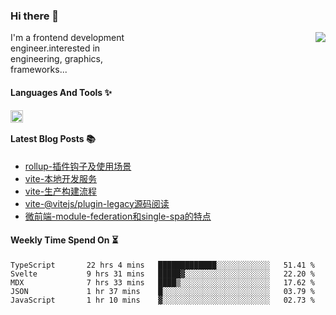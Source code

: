 <!--
**zhaohuanyuu/zhaohuanyuu** is a ✨ _special_ ✨ repository because its `README.md` (this file) appears on your GitHub profile.
-->

### Hi there 👋

<picture>
  <source media="(prefers-color-scheme: dark)" srcset="https://github-readme-stats.vercel.app/api?username=zhaohuanyuu&count_private=true&show_icons=true&theme=city_lights&hide_title=true">
  <img align="right" src="https://github-readme-stats.vercel.app/api?username=zhaohuanyuu&count_private=true&show_icons=true&hide_title=true">
</picture>

<p align="left" style="width:40%">I'm a frontend development engineer.interested in engineering, graphics, frameworks...</p>

#### Languages And Tools ✨

<img align="left" height="20" src="https://skillicons.dev/icons?i=js,ts,nodejs,rust,react,vue,svelte,gatsby,graphql,nestjs" />

</br>

#### Latest Blog Posts 📚
<!-- BLOG-POST-LIST:START -->
- [rollup-插件钩子及使用场景](https://auu.zone/post/rollup-plugin)
- [vite-本地开发服务](https://auu.zone/post/vite-server)
- [vite-生产构建流程](https://auu.zone/post/vite-build)
- [vite-@vitejs/plugin-legacy源码阅读](https://auu.zone/post/vite-legacy)
- [微前端-module-federation和single-spa的特点](https://auu.zone/post/micro-fe)
<!-- BLOG-POST-LIST:END -->

#### Weekly Time Spend On ⏳
<!--START_SECTION:waka-->

```text
TypeScript       22 hrs 4 mins   █████████████░░░░░░░░░░░░   51.41 %
Svelte           9 hrs 31 mins   █████▓░░░░░░░░░░░░░░░░░░░   22.20 %
MDX              7 hrs 33 mins   ████▒░░░░░░░░░░░░░░░░░░░░   17.62 %
JSON             1 hr 37 mins    █░░░░░░░░░░░░░░░░░░░░░░░░   03.79 %
JavaScript       1 hr 10 mins    ▓░░░░░░░░░░░░░░░░░░░░░░░░   02.73 %
```

<!--END_SECTION:waka-->
